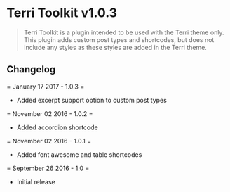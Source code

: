 # Terri Toolkit v1.0.3

> Terri Toolkit is a plugin intended to be used with the Terri theme only. This plugin adds custom post types and shortcodes, but does not include any styles as these styles are added in the Terri theme.

## Changelog
= January 17 2017 - 1.0.3 =
* Added excerpt support option to custom post types

= November 02 2016 - 1.0.2 =
* Added accordion shortcode

= November 02 2016 - 1.0.1 =
* Added font awesome and table shortcodes

= September 26 2016 - 1.0 =
* Initial release